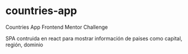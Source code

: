 # countries-app
Countries App Frontend Mentor Challenge

SPA contruida en react para mostrar información de paises como capital, región, dominio
